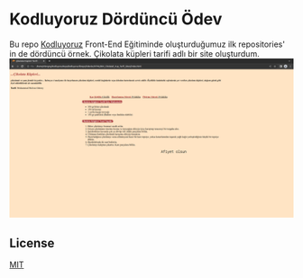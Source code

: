 # Kodluyoruz Dördüncü Ödev

Bu repo [Kodluyoruz](https://www.kodluyoruz.org) Front-End Eğitiminde oluşturduğumuz ilk repositories' in de dördüncü örnek.  Çikolata küpleri tarifi adlı bir site oluşturdum.
![github](images/Cikolatali_Kup_Tarif.png)

## License
[MIT](https://choosealicense.com/licenses/mit/)